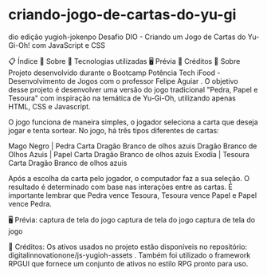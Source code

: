 # criando-jogo-de-cartas-do-yu-gi
dio
edição yugioh-jokenpo
Desafio DIO - Criando um Jogo de Cartas do Yu-Gi-Oh! com JavaScript e CSS

📋 Índice
📖 Sobre
🚀 Tecnologias utilizadas
🖥 Prévia
📌 Créditos
📖 Sobre
Projeto desenvolvido durante o Bootcamp Potência Tech iFood - Desenvolvimento de Jogos com o professor Felipe Aguiar . O objetivo desse projeto é desenvolver uma versão do jogo tradicional "Pedra, Papel e Tesoura" com inspiração na temática de Yu-Gi-Oh, utilizando apenas HTML, CSS e Javascript.

O jogo funciona de maneira simples, o jogador seleciona a carta que deseja jogar e tenta sortear. No jogo, há três tipos diferentes de cartas:

Mago Negro | Pedra
Carta Dragão Branco de olhos azuis
Dragão Branco de Olhos Azuis | Papel
Carta Dragão Branco de olhos azuis
Exodia | Tesoura
Carta Dragão Branco de olhos azuis

Após a escolha da carta pelo jogador, o computador faz a sua seleção. O resultado é determinado com base nas interações entre as cartas. É importante lembrar que Pedra vence Tesoura, Tesoura vence Papel e Papel vence Pedra.


🖥 Prévia:
captura de tela do jogo captura de tela do jogo captura de tela do jogo

📌 Créditos:
Os ativos usados ​​no projeto estão disponíveis no repositório: digitalinnovationone/js-yugioh-assets .
Também foi utilizado o framework RPGUI que fornece um conjunto de ativos no estilo RPG pronto para uso.
